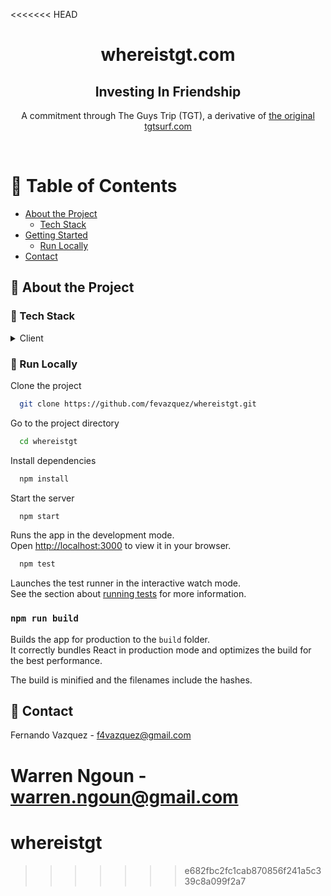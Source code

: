 <<<<<<< HEAD
<div align="center">
  <h1>whereistgt.com</h1>
  <h2>Investing In Friendship</h2>
  <p>
    A commitment through The Guys Trip (TGT), a derivative of <a href="https://tgtsurf.com">the original tgtsurf.com</a>
  </p>
</div>

<br />

<!-- Table of Contents -->

# :notebook_with_decorative_cover: Table of Contents

- [About the Project](#star2-about-the-project)
  - [Tech Stack](#space_invader-tech-stack)
- [Getting Started](#toolbox-getting-started)
  - [Run Locally](#running-run-locally)
- [Contact](#handshake-contact)

<!-- About the Project -->

## :star2: About the Project

<!-- TechStack -->

### :space_invader: Tech Stack

<details>
  <summary>Client</summary>
  <ul>
    <li><a href="https://reactjs.org/">React.js</a></li>
    <li><a href="https://getbootstrap.com">Bootstrap</a></li>
  </ul>
</details>

<!-- Run Locally -->

### :running: Run Locally

Clone the project

```bash
  git clone https://github.com/fevazquez/whereistgt.git
```

Go to the project directory

```bash
  cd whereistgt
```

Install dependencies

```bash
  npm install
```

Start the server

```bash
  npm start
```

Runs the app in the development mode.\
Open [http://localhost:3000](http://localhost:3000) to view it in your browser.

```bash
  npm test
```

Launches the test runner in the interactive watch mode.\
See the section about [running tests](https://facebook.github.io/create-react-app/docs/running-tests) for more information.

### `npm run build`

Builds the app for production to the `build` folder.\
It correctly bundles React in production mode and optimizes the build for the best performance.

The build is minified and the filenames include the hashes.

<!-- Contact -->

## :handshake: Contact

Fernando Vazquez - f4vazquez@gmail.com

Warren Ngoun - warren.ngoun@gmail.com
=======
# whereistgt
>>>>>>> e682fbc2fc1cab870856f241a5c339c8a099f2a7
